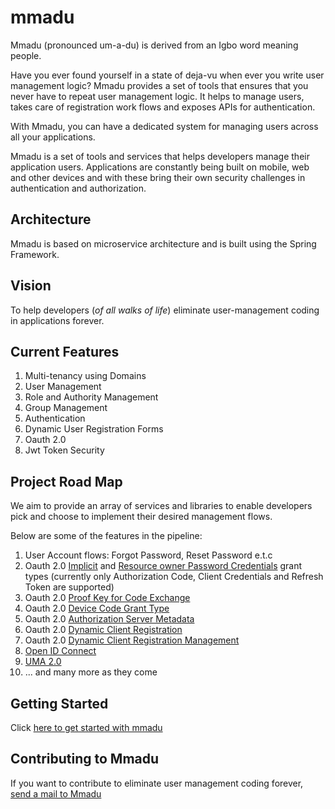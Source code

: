 # mmadu

Mmadu (pronounced um-a-du) is derived from an Igbo word meaning people.

Have you ever found yourself in a state of deja-vu when ever you write user management logic? Mmadu provides
a set of tools that ensures that you never have to repeat user management logic. It helps to manage users, takes
care of registration work flows and exposes APIs for authentication.

With Mmadu, you can have a dedicated system for managing users across all your applications.

Mmadu is a set of tools and services that helps developers manage their application users. Applications are constantly
being built on mobile, web and other devices and with these bring their own security challenges in authentication and
authorization.

## Architecture

Mmadu is based on microservice architecture and is built using the Spring Framework.

## Vision

To help developers (*of all walks of life*) eliminate user-management coding in applications forever.

## Current Features

1. Multi-tenancy using Domains
2. User Management
3. Role and Authority Management
4. Group Management
5. Authentication
6. Dynamic User Registration Forms
7. Oauth 2.0
8. Jwt Token Security

## Project Road Map

We aim to provide an array of services and libraries to enable developers pick and choose to implement
their desired management flows.

Below are some of the features in the pipeline:

1. User Account flows: Forgot Password, Reset Password e.t.c
2. Oauth 2.0 [Implicit](https://tools.ietf.org/html/rfc6749#section-1.3.2) and
[Resource owner Password Credentials](https://tools.ietf.org/html/rfc6749#section-1.3.3) grant types
(currently only Authorization Code, Client Credentials and Refresh Token are supported)
3. Oauth 2.0 [Proof Key for Code Exchange](https://tools.ietf.org/html/rfc7636)
4. Oauth 2.0 [Device Code Grant Type](https://tools.ietf.org/html/rfc8628#section-3.4)
5. Oauth 2.0 [Authorization Server Metadata](https://tools.ietf.org/html/rfc8414)
6. Oauth 2.0 [Dynamic Client Registration](https://tools.ietf.org/html/rfc7591)
7. Oauth 2.0 [Dynamic Client Registration Management](https://tools.ietf.org/html/rfc7592)
8. [Open ID Connect](https://https://openid.net/connect/)
9. [UMA 2.0](https://docs.kantarainitiative.org/uma/wg/rec-oauth-uma-grant-2.0.html)
10. ... and many more as they come

## Getting Started

Click [here to get started with mmadu](https://geraldoyudo.github.io/mmadu/guides/)

## Contributing to Mmadu

If you want to contribute to eliminate user management coding forever, [send a mail to Mmadu](mailto:mmadu.auth@gmail.com)
